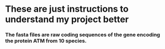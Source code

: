 # These are just instructions to understand my project better 
### The fasta files are raw coding sequences of the gene encoding the protein ATM from 10 species.

